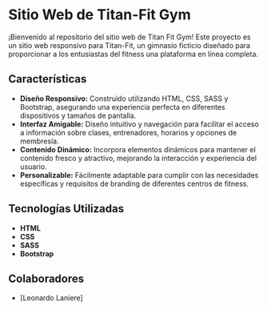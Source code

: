 # Sitio Web de Titan-Fit Gym

¡Bienvenido al repositorio del sitio web de Titan Fit Gym! Este proyecto es un sitio web responsivo para Titan-Fit, un gimnasio ficticio diseñado para proporcionar a los entusiastas del fitness una plataforma en línea completa.

## Características
- **Diseño Responsivo:** Construido utilizando HTML, CSS, SASS y Bootstrap, asegurando una experiencia perfecta en diferentes dispositivos y tamaños de pantalla.
- **Interfaz Amigable:** Diseño intuitivo y navegación para facilitar el acceso a información sobre clases, entrenadores, horarios y opciones de membresía.
- **Contenido Dinámico:** Incorpora elementos dinámicos para mantener el contenido fresco y atractivo, mejorando la interacción y experiencia del usuario.
- **Personalizable:** Fácilmente adaptable para cumplir con las necesidades específicas y requisitos de branding de diferentes centros de fitness.

## Tecnologías Utilizadas
- **HTML**
- **CSS**
- **SASS**
- **Bootstrap**

## Colaboradores
- [Leonardo Laniere]
